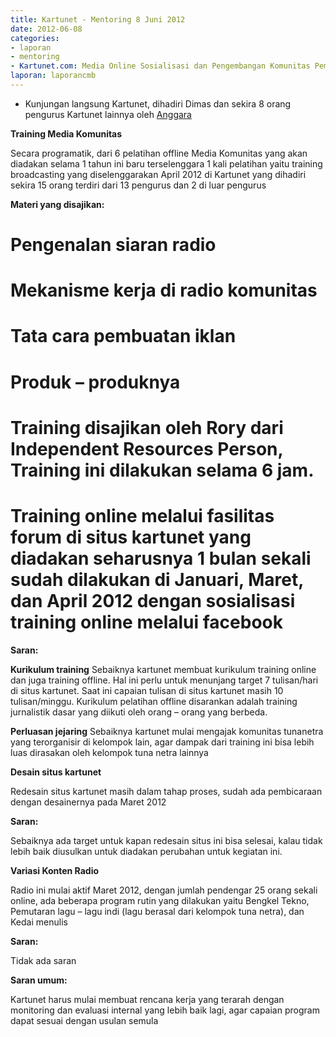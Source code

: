 ```yaml
---
title: Kartunet - Mentoring 8 Juni 2012
date: 2012-06-08
categories:
- laporan
- mentoring
- Kartunet.com: Media Online Sosialisasi dan Pengembangan Komunitas Pemuda dengan Disabilitas
laporan: laporancmb
---
```


* Kunjungan langsung Kartunet, dihadiri Dimas dan sekira 8 orang pengurus Kartunet lainnya oleh [Anggara](wiki.ciptamedia.org/index.php?title=Anggara&action=edit&redlink=1)

**Training Media Komunitas**

Secara programatik, dari 6 pelatihan offline Media Komunitas yang akan diadakan selama 1 tahun ini baru terselenggara 1 kali pelatihan yaitu training broadcasting yang diselenggarakan April 2012 di Kartunet yang dihadiri sekira 15 orang terdiri dari 13 pengurus dan 2 di luar pengurus

**Materi yang disajikan:**
# Pengenalan siaran radio
# Mekanisme kerja di radio komunitas
# Tata cara pembuatan iklan
# Produk – produknya
# Training disajikan oleh Rory dari Independent Resources Person, Training ini dilakukan selama 6 jam.
# Training online melalui fasilitas forum di situs kartunet yang diadakan seharusnya 1 bulan sekali sudah dilakukan di Januari, Maret, dan April 2012 dengan sosialisasi training online melalui facebook

**Saran:**

**Kurikulum training**
Sebaiknya kartunet membuat kurikulum training online dan juga training offline. Hal ini perlu untuk menunjang target 7 tulisan/hari di situs kartunet. Saat ini capaian tulisan di situs kartunet masih 10 tulisan/minggu. Kurikulum pelatihan offline disarankan adalah training jurnalistik dasar yang diikuti oleh orang – orang yang berbeda.

**Perluasan jejaring**
Sebaiknya kartunet mulai mengajak komunitas tunanetra yang terorganisir di kelompok lain, agar dampak dari training ini bisa lebih luas dirasakan oleh kelompok tuna netra lainnya

**Desain situs kartunet**

Redesain situs kartunet masih dalam tahap proses, sudah ada pembicaraan dengan desainernya pada Maret 2012

**Saran:**

Sebaiknya ada target untuk kapan redesain situs ini bisa selesai, kalau tidak lebih baik diusulkan untuk diadakan perubahan untuk kegiatan ini.

**Variasi Konten Radio**

Radio ini mulai aktif Maret 2012, dengan jumlah pendengar 25 orang sekali online, ada beberapa program rutin yang dilakukan yaitu Bengkel Tekno, Pemutaran lagu – lagu indi (lagu berasal dari kelompok tuna netra), dan Kedai menulis

**Saran:**

Tidak ada saran


**Saran umum:**

Kartunet harus mulai membuat rencana kerja yang terarah dengan monitoring dan evaluasi internal yang lebih baik lagi, agar capaian program dapat sesuai dengan usulan semula 
